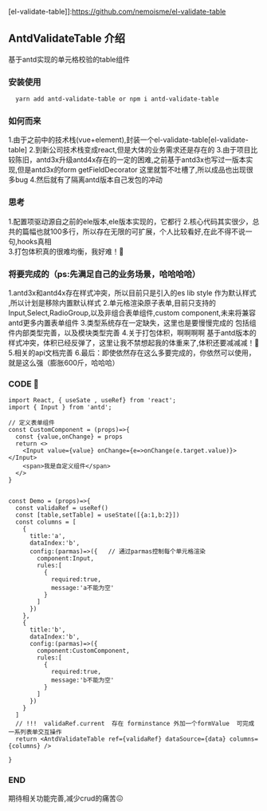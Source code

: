 [el-validate-table]]:https://github.com/nemoisme/el-validate-table

## AntdValidateTable 介绍
  基于antd实现的单元格校验的table组件


### 安装使用

```sh
  yarn add antd-validate-table or npm i antd-validate-table
```

### 如何而来
  1.由于之前中的技术栈(vue+element),封装一个el-validate-table[el-validate-table]
  2.到新公司技术栈变成react,但是大体的业务需求还是存在的
  3.由于项目比较陈旧，antd3x升级antd4x存在的一定的困难,之前基于antd3x也写过一版本实现,但是antd3x的form getFieldDecorator 这里就暂不吐槽了,所以成品也出现很多bug
  4.然后就有了隔离antd版本自己发包的冲动


### 思考
  1.配置项驱动源自之前的ele版本,ele版本实现的，它都行
  2.核心代码其实很少，总共的篇幅也就100多行，所以存在无限的可扩展，个人比较看好,在此不得不说一句,hooks真相  
  3.打包体积真的很难均衡，我好难！


### 将要完成的（ps:先满足自己的业务场景，哈哈哈哈）
  1.antd3x和antd4x存在样式冲突，所以目前只是引入的es lib style 作为默认样式 ,所以计划是移除内置默认样式
  2.单元格渲染原子表单,目前只支持的Input,Select,RadioGroup,以及非组合表单组件,custom component,未来将兼容antd更多内置表单组件
  3.类型系统存在一定缺失，这里也是要慢慢完成的 包括组件内部类型完善，以及模块类型完善
  4.关于打包体积，啊啊啊啊 基于antd版本的样式冲突，体积已经反弹了，这里让我不禁想起我的体重来了,体积还要减减减！💪
  5.相关的api文档完善
  6.最后：即使依然存在这么多要完成的，你依然可以使用，就是这么强（膨胀600斤，哈哈哈）
                        
### CODE 🌰

```tsx
import React, { useSate , useRef} from 'react';
import { Input } from 'antd';

// 定义表单组件
const CustomComponent = (props)=>{
  const {value,onChange} = props
  return <>
    <Input value={value} onChange={e=>onChange(e.target.value)}></Input>
    <span>我是自定义组件</span>
  </>
}


const Demo = (props)=>{
  const validaRef = useRef()
  const [table,setTable] = useState([{a:1,b:2}])
  const columns = [
    {
      title:'a',
      dataIndex:'b',
      config:(parmas)=>({   // 通过parmas控制每个单元格渲染
        component:Input,
        rules:[
          {
            required:true,
            message:'a不能为空'
          }
        ]
      })
    },
    {
      title:'b',
      dataIndex:'b',
      config:(parmas)=>({ 
        component:CustomComponent,
        rules:[
          {
            required:true,
            message:'b不能为空'
          }
        ]
      })
    }
  ]
  // !!!  validaRef.current  存在 forminstance 外加一个formValue  可完成一系列表单交互操作
  return <AntdValidateTable ref={validaRef} dataSource={data} columns={columns} />
  
}

```

### END
期待相关功能完善,减少crud的痛苦😖


